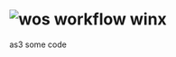 ![wos workflow](https://github.com/nba00123/wos/actions/workflows/wasm-rust.yml/badge.svg)
winx
====

as3 some code
